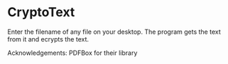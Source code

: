 # CryptoText

Enter the filename of any file on your desktop. The program gets the text from it and ecrypts the text.

Acknowledgements: PDFBox for their library
